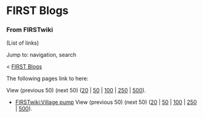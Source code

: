 # FIRST Blogs

### From FIRSTwiki

(List of links)

Jump to: navigation, search

&lt; [FIRST Blogs](/index.php?title=FIRST_Blogs&redirect=no "FIRST Blogs" )  

The following pages link to here:

View (previous 50) (next 50)
([20](/index.php?title=Special:Whatlinkshere/FIRST_Blogs&limit=20&from=0
"Special:Whatlinkshere/FIRST Blogs" ) |
[50](/index.php?title=Special:Whatlinkshere/FIRST_Blogs&limit=50&from=0
"Special:Whatlinkshere/FIRST Blogs" ) |
[100](/index.php?title=Special:Whatlinkshere/FIRST_Blogs&limit=100&from=0
"Special:Whatlinkshere/FIRST Blogs" ) |
[250](/index.php?title=Special:Whatlinkshere/FIRST_Blogs&limit=250&from=0
"Special:Whatlinkshere/FIRST Blogs" ) |
[500](/index.php?title=Special:Whatlinkshere/FIRST_Blogs&limit=500&from=0
"Special:Whatlinkshere/FIRST Blogs" )).

  * [FIRSTwiki:Village pump](/index.php/FIRSTwiki:Village_pump "FIRSTwiki:Village pump" )
View (previous 50) (next 50)
([20](/index.php?title=Special:Whatlinkshere/FIRST_Blogs&limit=20&from=0
"Special:Whatlinkshere/FIRST Blogs" ) |
[50](/index.php?title=Special:Whatlinkshere/FIRST_Blogs&limit=50&from=0
"Special:Whatlinkshere/FIRST Blogs" ) |
[100](/index.php?title=Special:Whatlinkshere/FIRST_Blogs&limit=100&from=0
"Special:Whatlinkshere/FIRST Blogs" ) |
[250](/index.php?title=Special:Whatlinkshere/FIRST_Blogs&limit=250&from=0
"Special:Whatlinkshere/FIRST Blogs" ) |
[500](/index.php?title=Special:Whatlinkshere/FIRST_Blogs&limit=500&from=0
"Special:Whatlinkshere/FIRST Blogs" )).

